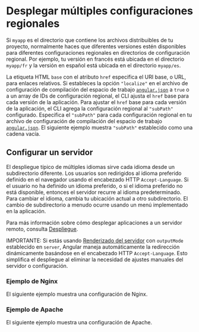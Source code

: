 # Desplegar múltiples configuraciones regionales

Si `myapp` es el directorio que contiene los archivos distribuibles de tu proyecto, normalmente haces que diferentes versiones estén disponibles para diferentes configuraciones regionales en directorios de configuración regional.
Por ejemplo, tu versión en francés está ubicada en el directorio `myapp/fr` y la versión en español está ubicada en el directorio `myapp/es`.

La etiqueta HTML `base` con el atributo `href` especifica el URI base, o URL, para enlaces relativos.
Si estableces la opción `"localize"` en el archivo de configuración de compilación del espacio de trabajo [`angular.json`][GuideWorkspaceConfig] a `true` o a un array de IDs de configuración regional, el CLI ajusta el `href` base para cada versión de la aplicación.
Para ajustar el `href` base para cada versión de la aplicación, el CLI agrega la configuración regional al `"subPath"` configurado.
Especifica el `"subPath"` para cada configuración regional en tu archivo de configuración de compilación del espacio de trabajo [`angular.json`][GuideWorkspaceConfig].
El siguiente ejemplo muestra `"subPath"` establecido como una cadena vacía.

<docs-code header="angular.json" path="adev/src/content/examples/i18n/angular.json" visibleRegion="i18n-subPath"/>

## Configurar un servidor

El despliegue típico de múltiples idiomas sirve cada idioma desde un subdirectorio diferente.
Los usuarios son redirigidos al idioma preferido definido en el navegador usando el encabezado HTTP `Accept-Language`.
Si el usuario no ha definido un idioma preferido, o si el idioma preferido no está disponible, entonces el servidor recurre al idioma predeterminado.
Para cambiar el idioma, cambia tu ubicación actual a otro subdirectorio.
El cambio de subdirectorio a menudo ocurre usando un menú implementado en la aplicación.

Para más información sobre cómo desplegar aplicaciones a un servidor remoto, consulta [Despliegue][GuideDeployment].

IMPORTANTE: Si estás usando [Renderizado del servidor](guide/ssr) con `outputMode` establecido en `server`, Angular maneja automáticamente la redirección dinámicamente basándose en el encabezado HTTP `Accept-Language`. Esto simplifica el despliegue al eliminar la necesidad de ajustes manuales del servidor o configuración.

### Ejemplo de Nginx

El siguiente ejemplo muestra una configuración de Nginx.

<docs-code path="adev/src/content/examples/i18n/doc-files/nginx.conf" language="nginx"/>

### Ejemplo de Apache

El siguiente ejemplo muestra una configuración de Apache.

<docs-code path="adev/src/content/examples/i18n/doc-files/apache2.conf" language="apache"/>

[CliBuild]: cli/build "ng build | CLI | Angular"

[GuideDeployment]: tools/cli/deployment "Deployment | Angular"

[GuideWorkspaceConfig]: reference/configs/workspace-config "Angular workspace configuration | Angular"
